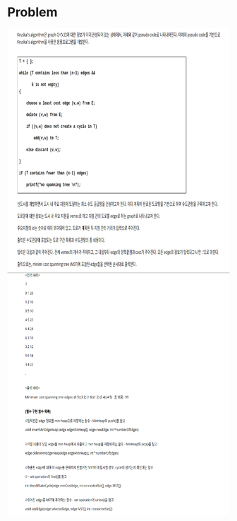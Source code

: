 # Problem


<img src="./kruskal_1.png" height="550" width="800" alt="Screenshot"/>   

<img src="./kruskal_2.png" height="550" width="800" alt="Screenshot"/> 
